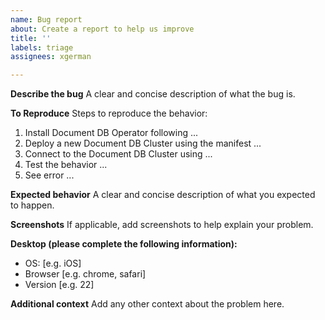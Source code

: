 ```yaml
---
name: Bug report
about: Create a report to help us improve
title: ''
labels: triage
assignees: xgerman

---
```


**Describe the bug**
A clear and concise description of what the bug is.

**To Reproduce**
Steps to reproduce the behavior:
1. Install Document DB Operator following ...
2. Deploy a new Document DB Cluster using the manifest ...
3. Connect to the Document DB Cluster using ...
4. Test the behavior ...
5. See error ...

**Expected behavior**
A clear and concise description of what you expected to happen.

**Screenshots**
If applicable, add screenshots to help explain your problem.

**Desktop (please complete the following information):**
 - OS: [e.g. iOS]
 - Browser [e.g. chrome, safari]
 - Version [e.g. 22]

**Additional context**
Add any other context about the problem here.

